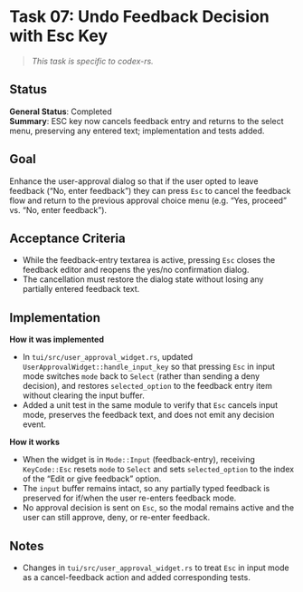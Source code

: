# Task 07: Undo Feedback Decision with Esc Key

> *This task is specific to codex-rs.*

## Status

**General Status**: Completed  
**Summary**: ESC key now cancels feedback entry and returns to the select menu, preserving any entered text; implementation and tests added.

## Goal
Enhance the user-approval dialog so that if the user opted to leave feedback (“No, enter feedback”) they can press `Esc` to cancel the feedback flow and return to the previous approval choice menu (e.g. “Yes, proceed” vs. “No, enter feedback”).

## Acceptance Criteria
- While the feedback-entry textarea is active, pressing `Esc` closes the feedback editor and reopens the yes/no confirmation dialog.
- The cancellation must restore the dialog state without losing any partially entered feedback text.

## Implementation

**How it was implemented**  
- In `tui/src/user_approval_widget.rs`, updated `UserApprovalWidget::handle_input_key` so that pressing `Esc` in input mode switches `mode` back to `Select` (rather than sending a deny decision), and restores `selected_option` to the feedback entry item without clearing the input buffer.
- Added a unit test in the same module to verify that `Esc` cancels input mode, preserves the feedback text, and does not emit any decision event.

**How it works**  
- When the widget is in `Mode::Input` (feedback-entry), receiving `KeyCode::Esc` resets `mode` to `Select` and sets `selected_option` to the index of the “Edit or give feedback” option.  
- The `input` buffer remains intact, so any partially typed feedback is preserved for if/when the user re-enters feedback mode.  
- No approval decision is sent on `Esc`, so the modal remains active and the user can still approve, deny, or re-enter feedback.

## Notes
- Changes in `tui/src/user_approval_widget.rs` to treat `Esc` in input mode as a cancel-feedback action and added corresponding tests.